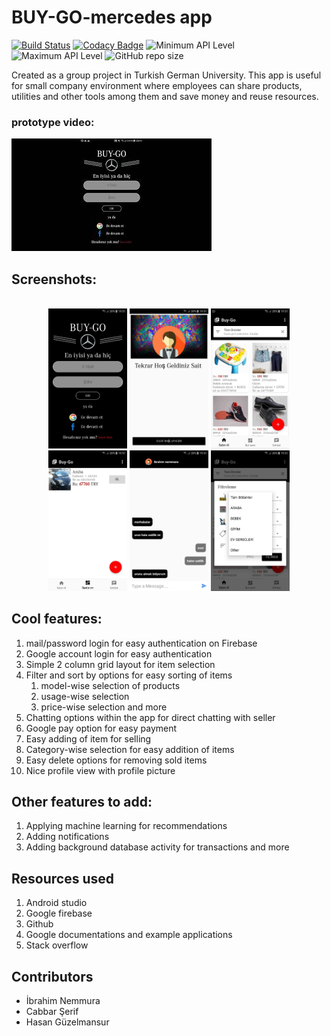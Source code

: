 # BUY-GO-mercedes app
[![Build Status](https://travis-ci.org/fossasia/pslab-android.svg?branch=development)](https://travis-ci.org/fossasia/pslab-android)
[![Codacy Badge](https://api.codacy.com/project/badge/Grade/dd728d91bb5743ff916c16c1251f8dd5)](https://www.codacy.com/app/praveenkumar103/pslab-android?utm_source=github.com&amp;utm_medium=referral&amp;utm_content=fossasia/pslab-android&amp;utm_campaign=Badge_Grade)
![Minimum API Level](https://img.shields.io/badge/Min%20API%20Level-24-green)
![Maximum API Level](https://img.shields.io/badge/Max%20API%20Level-28-orange)
![GitHub repo size](https://img.shields.io/github/repo-size/fossasia/pslab-android)

Created as a group project in Turkish German University. This app is useful for small company environment where employees can share products, utilities and other tools among them and save money and reuse resources. 

### prototype video:
[![IMAGE ALT TEXT](https://github.com/ibrahim-nemmura/BUY-GO-mercedes/blob/master/screenshots/thumbnail.jpg)](https://www.youtube.com/watch?v=ygwEicTWcuM&t=168s&feature=youtu.be "prototype video of BUY-GO android app")

## Screenshots:
<p align="center">
  <br>
  <img src="https://github.com/ibrahim-nemmura/BUY-GO-mercedes/blob/master/screenshots/1.jpg" alt="SmartE-wallet" width="25%">
  <img src="https://github.com/ibrahim-nemmura/BUY-GO-mercedes/blob/master/screenshots/2.jpg" alt="SmartE-wallet" width="25%">
  <img src="https://github.com/ibrahim-nemmura/BUY-GO-mercedes/blob/master/screenshots/3.jpg" alt="SmartE-wallet" width="25%">
  <img src="https://github.com/ibrahim-nemmura/BUY-GO-mercedes/blob/master/screenshots/4.jpg" alt="SmartE-wallet" width="25%">
  <img src="https://github.com/ibrahim-nemmura/BUY-GO-mercedes/blob/master/screenshots/5.jpg" alt="SmartE-wallet" width="25%">
  <img src="https://github.com/ibrahim-nemmura/BUY-GO-mercedes/blob/master/screenshots/6.jpg" alt="SmartE-wallet" width="25%">
</p>

## Cool features:

1. mail/password login for easy authentication on Firebase
2. Google account login for easy authentication
3. Simple 2 column grid layout for item selection
4. Filter and sort by options for easy sorting of items
    1. model-wise selection of products
    2. usage-wise selection
    3. price-wise selection and more
5. Chatting options within the app for direct chatting with seller
6. Google pay option for easy payment
7. Easy adding of item for selling
8. Category-wise selection for easy addition of items
9. Easy delete options for removing sold items
10. Nice profile view with profile picture

## Other features to add:
1. Applying machine learning for recommendations
2. Adding notifications
3. Adding background database activity for transactions and more

## Resources used
1. Android studio
2. Google firebase
3. Github 
4. Google documentations and example applications
5. Stack overflow

## Contributors
- İbrahim Nemmura
- Cabbar Şerif
- Hasan Güzelmansur
